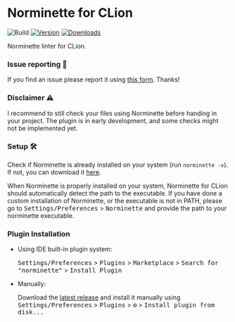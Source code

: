 # Norminette for CLion

![Build](https://github.com/skrtks/norminette/workflows/Build/badge.svg)
[![Version](https://img.shields.io/jetbrains/plugin/v/17190-norminette.svg)](https://plugins.jetbrains.com/plugin/17190-norminette)
[![Downloads](https://img.shields.io/jetbrains/plugin/d/17190-norminette.svg)](https://plugins.jetbrains.com/plugin/17190-norminette)

<!-- Plugin description -->
Norminette linter for CLion.

### Issue reporting 🔬
If you find an issue please report it using [this form](https://airtable.com/shreUPy5D0db3ziT8). Thanks!

### Disclaimer ⚠️
I recommend to still check your files using Norminette before handing in your project. The plugin is in early development, and some checks might not be implemented yet.

### Setup 🛠
Check if Norminette is already installed on your system (run `norminette -v`). 
If not, you can download it [here](https://github.com/42School/norminette). 

When Norminette is properly installed on your system, Norminette for CLion should automatically detect the path to the executable.
If you have done a custom installation of Norminette, or the executable is not in PATH, please go to <kbd>Settings/Preferences</kbd> > <kbd>Norminette</kbd> 
and provide the path to your norminette executable.

<!-- Plugin description end -->

### Plugin Installation

- Using IDE built-in plugin system:
  
  <kbd>Settings/Preferences</kbd> > <kbd>Plugins</kbd> > <kbd>Marketplace</kbd> > <kbd>Search for "norminette"</kbd> >
  <kbd>Install Plugin</kbd>
  
- Manually:

  Download the [latest release](https://github.com/skrtks/norminette/releases/latest) and install it manually using
  <kbd>Settings/Preferences</kbd> > <kbd>Plugins</kbd> > <kbd>⚙️</kbd> > <kbd>Install plugin from disk...</kbd>
